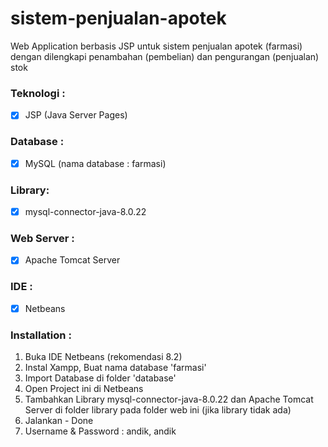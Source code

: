 # sistem-penjualan-apotek
Web Application berbasis JSP untuk sistem penjualan apotek (farmasi) dengan dilengkapi penambahan (pembelian) dan pengurangan (penjualan) stok 

### Teknologi :
- [x] JSP (Java Server Pages)

### Database :
- [x] MySQL (nama database : farmasi)

### Library:
- [x] mysql-connector-java-8.0.22

### Web Server :
- [x] Apache Tomcat Server

### IDE :
- [x] Netbeans

### Installation :
1. Buka IDE Netbeans (rekomendasi 8.2)
2. Instal Xampp, Buat nama database 'farmasi'
3. Import Database di folder 'database'
4. Open Project ini di Netbeans
5. Tambahkan Library mysql-connector-java-8.0.22 dan Apache Tomcat Server di folder library pada folder web ini (jika library tidak ada)
6. Jalankan - Done
7. Username & Password : andik, andik
